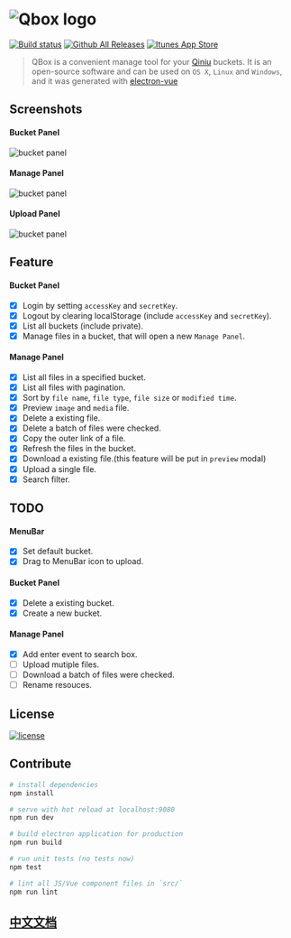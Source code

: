 
# ![Qbox logo](http://otwcctfiu.bkt.clouddn.com/logo-blue.png)

[![Build status](https://ci.appveyor.com/api/projects/status/soh7mapv45levrxy?svg=true)](https://ci.appveyor.com/project/LanceGin/qbox) [![Github All Releases](https://img.shields.io/github/downloads/lancegin/qbox/total.svg)]() [![Itunes App Store](https://img.shields.io/itunes/v/1267204866.svg)]() 


> QBox is a convenient manage tool for your [Qiniu](https://www.qiniu.com/) buckets. It is an open-source software and can be used on `OS X`, `Linux` and `Windows`, and it was generated with [electron-vue](https://github.com/SimulatedGREG/electron-vue)

## Screenshots

#### Bucket Panel

![bucket panel](http://otwcctfiu.bkt.clouddn.com/bucket-panel.png)

#### Manage Panel

![bucket panel](http://otwcctfiu.bkt.clouddn.com/manage-panel.png)

#### Upload Panel

![bucket panel](http://otwcctfiu.bkt.clouddn.com/upload-panel.png)

## Feature

#### Bucket Panel

- [x] Login by setting `accessKey` and `secretKey`.
- [x] Logout by clearing localStorage (include `accessKey` and `secretKey`).
- [x] List all buckets (include private).
- [x] Manage files in a bucket, that will open a new `Manage Panel`.

#### Manage Panel

- [x] List all files in a specified bucket.
- [x] List all files with pagination.
- [x] Sort by `file name`, `file type`, `file size` or `modified time`.
- [x] Preview `image` and `media` file.
- [x] Delete a existing file.
- [x] Delete a batch of files were checked.
- [x] Copy the outer link of a file.
- [x] Refresh the files in the bucket.
- [x] Download a existing file.(this feature will be put in `preview` modal)
- [x] Upload a single file. 
- [x] Search filter.

## TODO

#### MenuBar

- [x] Set default bucket.
- [x] Drag to MenuBar icon to upload.

#### Bucket Panel

- [x] Delete a existing bucket.
- [x] Create a new bucket.

#### Manage Panel

- [x] Add enter event to search box.
- [ ] Upload mutiple files.
- [ ] Download a batch of files were checked.
- [ ] Rename resouces.

## License

[![license](https://img.shields.io/github/license/lancegin/qbox.svg)]()

## Contribute

``` bash
# install dependencies
npm install

# serve with hot reload at localhost:9080
npm run dev

# build electron application for production
npm run build

# run unit tests (no tests now)
npm test

# lint all JS/Vue component files in `src/`
npm run lint
```

## [中文文档](https://github.com/LanceGin/QBox/blob/master/README_zh.md)
